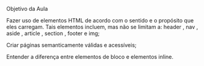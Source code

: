 Objetivo da Aula 

Fazer uso de elementos HTML de acordo com o sentido e o propósito que eles carregam. Tais elementos incluem, mas não se limitam a: header , nav , aside , article , section , footer e img;

Criar páginas semanticamente válidas e acessíveis;

Entender a diferença entre elementos de bloco e elementos inline.
